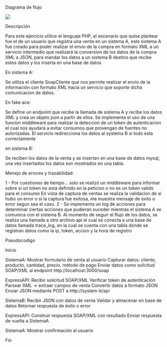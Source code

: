 Diagrama de flujo

![](https://drive.google.com/uc?export=view&id=1ZCKMqO-1afNRlJyluYNRDHuJYXnmsc2T)

Descripción 

Para este ejercicio utilice el lenguaje PHP, el escenario que quise plantear fue el de un usuario que registra una venta en un sistema A, este sistema A fue creado para poder realizar el envio de la compra
en formato XML a un servicio intermedio que realizará la conversion de los datos de la compra XML a JSON, para mandar los datos a un sistema B destino que recibe estos datos y los inserta en una base de datos

En sistema A:

Se utiliza el cliente SoapCliente que nos permite realizar el envio de la información con formato XML hacia un servicio que soporte dicha comunicacion de datos.

En fake ace:

Se define un endpoint que recibe la llamada de sistema A y recibe los datos XML y crea un objeto json a partir de ellos. Se implementa el uso de una funcion middleware para realizar la deteccion de un token de autenticacion
el cual nos ayudará a evitar consumos que provengan de fuentes no autorizadas. El servicio redirecciona los datos al systema B si todo esta correctamente

en sistema B:

Se reciben los datos de la venta y se insertan en una base de datos mysql, una vez insertados los datos son mostrados en una tabla.

Menejo de errores y trazabilidad:

1 - Por cuestiones de tiempo... solo se realizó un middleware para informar sobre si un token no esta definido en la peticion o no es un token valido para el consumo
En vista de captura de ventas se realiza la validacion de si hubo un error o si la captura fue exitosa, me muestra mensaje de exito o error segun sea el caso.
2 - Se implementa un log de acciones para determinar ciertas acciones que pudieran suceder mientras el sistema A se comunica con el sistema B. Al momento de seguir el flujo de los datos, se realiza una llamada a otro archivo api
el cual se conecta a una base de datos llamada trace_log, en la cual se cuenta con una tabla donde se registran datos como la ip, token, accion y la hora de registro

Pseudocodigo

Inicio

SistemaA:
    Mostrar formulario de venta al usuario
    Capturar datos: cliente, producto, cantidad, precio, método de pago
    Enviar datos como solicitud SOAP/XML al endpoint http://localhost:3000/soap

ExpressAPI:
    Recibir solicitud SOAP/XML
    Verificar token de autenticación
    Parsear XML → extraer campos de venta
    Convertir datos a formato JSON
    Enviar JSON mediante POST a http://system-b/api

SistemaB:
    Recibir JSON con datos de venta
    Validar y almacenar en base de datos
    Retornar respuesta de éxito o error

ExpressAPI:
    Construir respuesta SOAP/XML con resultado
    Enviar respuesta de vuelta a SistemaA

SistemaA:
    Mostrar confirmación al usuario

Fin
